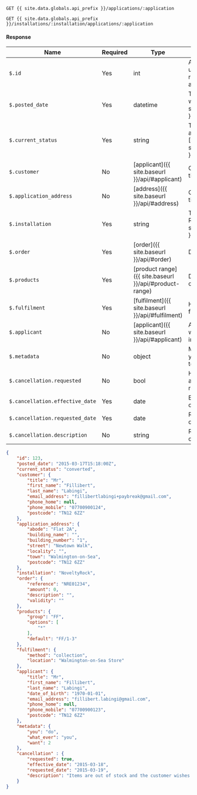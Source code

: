 ```
GET {{ site.data.globals.api_prefix }}/applications/:application
```
```
GET {{ site.data.globals.api_prefix }}/installations/:installation/applications/:application
```

#### Response

Name | Required | Type | Description
--- | --- | --- | ---
`$.id` | Yes | int | Application identifier to be used in all subsequent requests regarding this application.
`$.posted_date` | Yes | datetime | The time the application was received by {{ site.data.globals.brandname }}.
`$.current_status` | Yes | string | The current status of the application (see [Application Statuses]({{ site.baseurl }}/#application-statuses)).
`$.customer` | No | [applicant]({{ site.baseurl }}/api/#applicant) | Customer's details at the time of application.
`$.application_address` | No | [address]({{ site.baseurl }}/api/#address) | Customer's address at the time of application.
`$.installation` | Yes | string | The Merchant Installation Reference supplied by {{ site.data.globals.brandname }}.
`$.order` | Yes | [order]({{ site.baseurl }}/api/#order) | Details of the order.
`$.products` | Yes | [product range]({{ site.baseurl }}/api/#product-range) | Details of the products offered to the customer.
`$.fulfilment` | Yes | [fulfilment]({{ site.baseurl }}/api/#fulfilment) | How will the order be fulfilled?
`$.applicant` | No | [applicant]({{ site.baseurl }}/api/#applicant) | Applicant details provided when the application was initialized.
`$.metadata` | No | object | Metadata is used to add your own meaningful values to an application.
`$.cancellation.requested` | No | bool | Has the cancellation of the application been requested?
`$.cancellation.effective_date` | Yes | date | Effective date of the cancellation.
`$.cancellation.requested_date` | Yes | date | Requested date of the cancellation.
`$.cancellation.description` | No | string | Reason for the requested cancellation.

```json
{
    "id": 123,
    "posted_date": "2015-03-17T15:18:00Z",
    "current_status": "converted",
    "customer": {
        "title": "Mr",
        "first_name": "Fillibert",
        "last_name": "Labingi",
        "email_address": "fillibertlabingi+paybreak@gmail.com",
        "phone_home": null,
        "phone_mobile": "07700900124",
        "postcode": "TN12 6ZZ"
    },
    "application_address": {
        "abode": "Flat 2A",
        "building_name": "",
        "building_number": "1",
        "street": "Newtown Walk",
        "locality": "",
        "town": "Walmington-on-Sea",
        "postcode": "TN12 6ZZ"
    },
    "installation": "NoveltyRock",
    "order": {
        "reference": "NRE01234",
        "amount": 0,
        "description": "",
        "validity": ""
    },
    "products": {
        "group": "FF",
        "options": [
            "*"
        ],
        "default": "FF/1-3"
    },
    "fulfilment": {
        "method": "collection",
        "location": "Walmington-on-Sea Store"
    },
    "applicant": {
        "title": "Mr",
        "first_name": "Fillibert",
        "last_name": "Labingi",
        "date_of_birth": "1970-01-01",
        "email_address": "fillibert.labingi@gmail.com",
        "phone_home": null,
        "phone_mobile": "07700900123",
        "postcode": "TN12 6ZZ"
    },
    "metadata": {
        "you": "do",
        "what_ever": "you",
        "want": 2
    },
    "cancellation" : {
        "requested": true,
        "effective_date": "2015-03-18",
        "requested_date": "2015-03-19",
        "description": "Items are out of stock and the customer wishes to cancel"
    }
}
```
